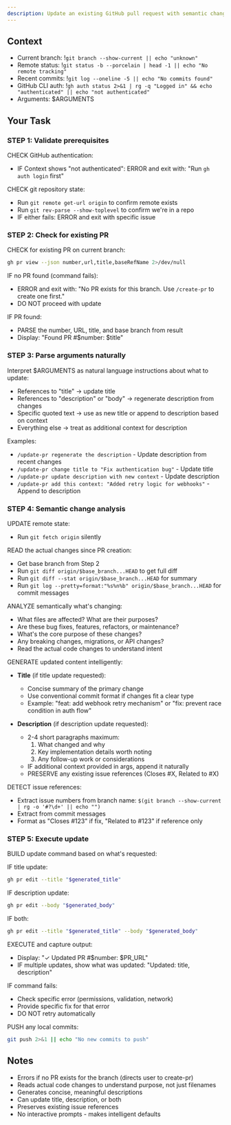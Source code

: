 ```yaml
---
description: Update an existing GitHub pull request with semantic change analysis
---
```


## Context

- Current branch: !`git branch --show-current || echo "unknown"`
- Remote status: !`git status -b --porcelain | head -1 || echo "No remote tracking"`
- Recent commits: !`git log --oneline -5 || echo "No commits found"`
- GitHub CLI auth: !`gh auth status 2>&1 | rg -q "Logged in" && echo "authenticated" || echo "not authenticated"`
- Arguments: $ARGUMENTS

## Your Task

### STEP 1: Validate prerequisites

CHECK GitHub authentication:
- IF Context shows "not authenticated": ERROR and exit with: "Run `gh auth login` first"

CHECK git repository state:
- Run `git remote get-url origin` to confirm remote exists
- Run `git rev-parse --show-toplevel` to confirm we're in a repo
- IF either fails: ERROR and exit with specific issue

### STEP 2: Check for existing PR

CHECK for existing PR on current branch:
```bash
gh pr view --json number,url,title,baseRefName 2>/dev/null
```

IF no PR found (command fails):
- ERROR and exit with: "No PR exists for this branch. Use `/create-pr` to create one first."
- DO NOT proceed with update

IF PR found:
- PARSE the number, URL, title, and base branch from result
- Display: "Found PR #$number: $title"

### STEP 3: Parse arguments naturally

Interpret $ARGUMENTS as natural language instructions about what to update:
- References to "title" → update title
- References to "description" or "body" → regenerate description from changes
- Specific quoted text → use as new title or append to description based on context
- Everything else → treat as additional context for description

Examples:

- `/update-pr regenerate the description` - Update description from recent changes
- `/update-pr change title to "Fix authentication bug"` - Update title
- `/update-pr update description with new context` - Update description
- `/update-pr add this context: "Added retry logic for webhooks"` - Append to description

### STEP 4: Semantic change analysis

UPDATE remote state:
- Run `git fetch origin` silently

READ the actual changes since PR creation:
- Get base branch from Step 2
- Run `git diff origin/$base_branch...HEAD` to get full diff
- Run `git diff --stat origin/$base_branch...HEAD` for summary
- Run `git log --pretty=format:"%s%n%b" origin/$base_branch...HEAD` for commit messages

ANALYZE semantically what's changing:
- What files are affected? What are their purposes?
- Are these bug fixes, features, refactors, or maintenance?
- What's the core purpose of these changes?
- Any breaking changes, migrations, or API changes?
- Read the actual code changes to understand intent

GENERATE updated content intelligently:

- **Title** (if title update requested):
  - Concise summary of the primary change
  - Use conventional commit format if changes fit a clear type
  - Example: "feat: add webhook retry mechanism" or "fix: prevent race condition in auth flow"

- **Description** (if description update requested):
  - 2-4 short paragraphs maximum:
    1. What changed and why
    2. Key implementation details worth noting
    3. Any follow-up work or considerations
  - IF additional context provided in args, append it naturally
  - PRESERVE any existing issue references (Closes #X, Related to #X)

DETECT issue references:
- Extract issue numbers from branch name: `$(git branch --show-current | rg -o '#?\d+' || echo "")`
- Extract from commit messages
- Format as "Closes #123" if fix, "Related to #123" if reference only

### STEP 5: Execute update

BUILD update command based on what's requested:

IF title update:
```bash
gh pr edit --title "$generated_title"
```

IF description update:
```bash
gh pr edit --body "$generated_body"
```

IF both:
```bash
gh pr edit --title "$generated_title" --body "$generated_body"
```

EXECUTE and capture output:
- Display: "✓ Updated PR #$number: $PR_URL"
- IF multiple updates, show what was updated: "Updated: title, description"

IF command fails:
- Check specific error (permissions, validation, network)
- Provide specific fix for that error
- DO NOT retry automatically

PUSH any local commits:
```bash
git push 2>&1 || echo "No new commits to push"
```

## Notes

- Errors if no PR exists for the branch (directs user to create-pr)
- Reads actual code changes to understand purpose, not just filenames
- Generates concise, meaningful descriptions
- Can update title, description, or both
- Preserves existing issue references
- No interactive prompts - makes intelligent defaults
